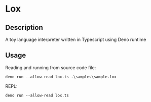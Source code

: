 # Lox

## Description

A toy language interpreter written in Typescript using Deno runtime

## Usage

Reading and running from source code file:

```
deno run --allow-read lox.ts .\samples\sample.lox
```

REPL:

```
deno run --allow-read lox.ts
```